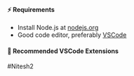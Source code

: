 


#### ⚡️ Requirements

- Install Node.js at [nodejs.org](https://nodejs.org)
- Good code editor, preferably [VSCode](https://code.visualstudio.com)

#### 🔧 Recommended VSCode Extensions
#Nitesh2

